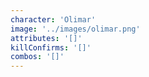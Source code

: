```yaml
---
character: 'Olimar'
image: '../images/olimar.png'
attributes: '[]'
killConfirms: '[]'
combos: '[]'
---
```

